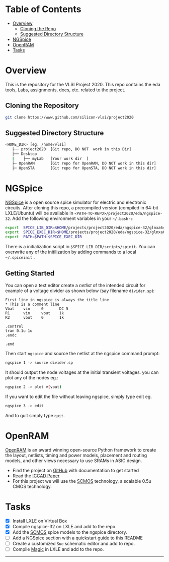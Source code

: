 # Table of Contents 
- [Overview](#Overview)
    - [Cloning the Repo](#Cloning-the-Repository)
    - [Suggested Directory Structure](#Suggested-Directory-Structure)
- [NGSpice](#NGSpice)
- [OpenRAM](#OpenRAM)
- [Tasks](#Tasks)

# Overview

This is the repository for the VLSI Project 2020. This repo contains the eda tools, Labs, assignments, docs, etc. related to the project.

## Cloning the Repository
```bash
git clone https://www.github.com/silicon-vlsi/project2020
```
## Suggested Directory Structure
```bash
<HOME_DIR> [eg. /home/vlsi]
   ├── project2020	[Git repo, DO NOT  work in this Dir]
   ├── Desktop
   |    ├── myLab	[Your work dir	]
   ├─ OpenRAM		[Git repo for OpenRAM, DO NOT work in this dir]
   ├─ OpenSTA		[Git repo for OpenSTA, DO NOT work in this dir]
```

# NGSpice
[NGSpice] is a open source spice simulator for electric and electronic circuits. After cloning this repo, a precompiled version (compiled in 64-bit LXLE/Ubuntu) will be available in `<PATH-TO-REPO>/project2020/eda/ngspice-32`. Add the following environment variables in your `~/.bashrc`
```bash
export  SPICE_LIB_DIR=$HOME/projects/project2020/eda/ngspice-32/glnxa64/share/ngspice
export  SPICE_EXEC_DIR=$HOME/projects/project2020/eda/ngspice-32/glnxa64/bin
export  PATH=$PATH:$SPICE_EXEC_DIR
```
There is a initialization script in `$SPICE_LIB_DIR/scripts/spinit`. You can overwrite any of the initilization by adding commands to a local `~/.spiceinit` .

## Getting Started
You can open a text editor create a *netlist* of the intended circuit for example of a voltage divider as shown below (say filename `divider.sp`):
```spice
First line in ngspice is always the title line
* This is a comment line
Vbat    vin     0       DC 5
R1      vin     vout    1k
R2      vout    0       1k

.control
tran 0.1u 1u
.endc

.end
```
Then start `ngspice` and source the netlist at the ngspice command prompt:
```bash
ngspice 1 -> source divider.sp
```
It should output the node voltages at the initial transient voltages. you can plot any of the nodes eg.:
```bash
ngspice 2 -> plot v(vout)
```
If you want to edit the file without leaving ngspice, simply type edit eg.
```bash
ngspice 3 -> edit
```
And to quit simply type `quit`.

# OpenRAM
[OpenRAM] is an award winning open-source Python framework to create the layout, netlists, timing and power models, placement and routing models, and other views necessary to use SRAMs in ASIC design.

- Find the project on [GitHub][OpenRAMgit] with documentation to get started
- Read the [ICCAD Paper][openRAMpaper]
- For this project we will use the [SCMOS] technology, a scalable 0.5u CMOS technology.

# Tasks
- [x] Install LXLE on Virtual Box
- [x] Compile ngspice-32 on LXLE and add to the repo.
- [x] Add the [SCMOS] spice models to the ngspice directory.
- [ ] Add a NGSpice section with a quickstart guide to this README
- [ ] Create a customized `Sue` schematic editor and add to repo.
- [ ] Compile [Magic] in LXLE and add to the repo.

* * *

[OpenRAM]:              https://openram.soe.ucsc.edu/
[OpenRAMgit]:           https://github.com/VLSIDA/OpenRAM 
[OpenRAMpaper]:         https://ieeexplore.ieee.org/document/7827670/
[SCMOS]:                https://www.mosis.com/files/scmos/scmos.pdf
[NGSpice]:              http://ngspice.sourceforge.net
[Magic]:                http://opencircuitdesign.com/magic/
